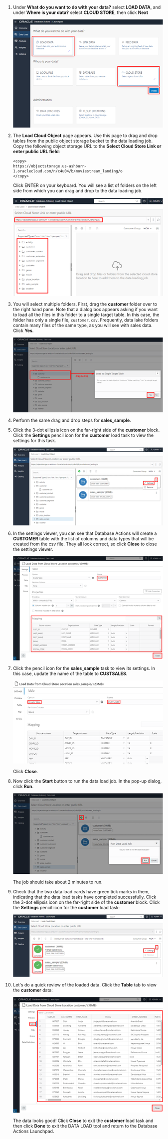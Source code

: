 <!--
    {
        "name":"Load data from public buckets using Database Actions",
        "description":"Uses Database Actions to load data from public object storage buckets. It loads the following two tables:<ul><li>customer</li><li>sales_sample</li></ul>"
    }
-->
1. Under **What do you want to do with your data?** select **LOAD DATA**, and under **Where is your data?** select **CLOUD STORE**, then click **Next**

    ![Select Load Data, then Cloud Store](images/select-load-data-from-cloud-store.png)

2. The **Load Cloud Object** page appears. Use this page to drag and drop tables from the public object storage bucket to the data loading job. Copy the following object storage URL to the **Select Cloud Store Link or enter public URL field**:

    ```
    <copy>
    https://objectstorage.us-ashburn-1.oraclecloud.com/n/c4u04/b/moviestream_landing/o
    </copy>
    ```

    Click ENTER on your keyboard. You will see a list of folders on the left side from which you can drag and drop to the data loading job.

    ![The Load Cloud Object page appears](images/load-cloud-object-page-appears.png)

3. You will select multiple folders. First, drag the **customer** folder over to the right hand pane. Note that a dialog box appears asking if you want to load all the files in this folder to a single target table. In this case, the folder has only a single file, `customer.csv`. Frequently, data lake folders contain many files of the same type, as you will see with sales data. Click **Yes**.

    ![Drag the customer folder](images/drag-customer-folder.png)

4. Perform the same drag and drop steps for **sales\_sample**.


5. Click the 3-dot ellipsis icon on the far-right side of the **customer** block. Click the **Settings** pencil icon for the **customer** load task to view the settings for this task.

    ![Click the pencil icon to open settings viewer for customer load task](images/cc-viewsettings-15-min-quickstart.png)

6. In the settings viewer, you can see that Database Actions will create a **CUSTOMER** table with the list of columns and data types that will be created from the csv file. They all look correct, so click **Close** to close the settings viewer.

    ![View the settings for customer load task](images/settings-viewer-for-customer.png)

7. Click the pencil icon for the **sales\_sample** task to view its settings. In this case, update the name of the table to **CUSTSALES**.

    ![Update table name](images/adb-load-data-table-name.png)

    Click **Close**.

8. Now click the **Start** button to run the data load job. In the pop-up dialog, click **Run**.

    ![Run the data load job](images/rundataload-15-min-quickstart.png)

    The job should take about 2 minutes to run.

9. Check that the two data load cards have green tick marks in them, indicating that the data load tasks have completed successfully. Click the 3-dot ellipsis icon on the far-right side of the **customer** block. Click the **Settings** pencil icon for the **customer** load task:

    ![Check the job is completed](images/loadcompleted-15-min-quickstart.png)

10. Let's do a quick review of the loaded data. Click the **Table** tab to view the **customer** data:

    ![View customer data](images/adb-dataload-customer-table.png)

    The data looks good! Click **Close** to exit the **customer** load task and then click **Done** to exit the DATA LOAD tool and return to the Database Actions Launchpad.

